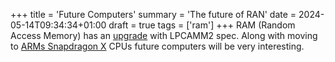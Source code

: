 +++
title = 'Future Computers'
summary = 'The future of RAN'
date = 2024-05-14T09:34:34+01:00
draft = true
tags = ['ram']
+++
RAM (Random Access Memory) has an [upgrade](https://www.youtube.com/watch?v=K3zB9EFntmA) with LPCAMM2 spec.
Along with moving to [ARMs Snapdragon X](https://en.wikipedia.org/wiki/Qualcomm_Snapdragon) CPUs future computers will be very interesting.
